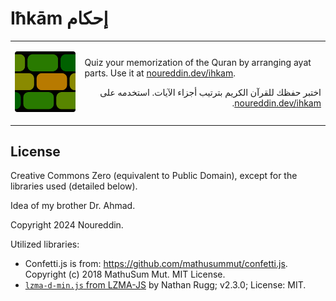 # Iħkām إحكام

<div align="center">
<table> <tr><td>

![Ihkam Logo](./res/favicon-192.png)

</td><td>
<div align="left">

Quiz your memorization of the Quran by arranging ayat parts.
Use it at [noureddin.dev/ihkam](https://www.noureddin.dev/ihkam/).

</div>
<div align="right" dir="rtl">

اختبر حفظك للقرآن الكريم بترتيب أجزاء الآيات.
استخدمه على [noureddin.dev/ihkam](https://www.noureddin.dev/ihkam/).

</div>
</td></tr></table>
</div>


## License

Creative Commons Zero (equivalent to Public Domain), except for the libraries used (detailed below).

Idea of my brother Dr.&nbsp;Ahmad.

Copyright 2024 Noureddin.

Utilized libraries:

- Confetti.js is from: <https://github.com/mathusummut/confetti.js>. Copyright (c) 2018 MathuSum Mut. MIT License.
- [`lzma-d-min.js` from LZMA-JS](https://github.com/LZMA-JS/LZMA-JS/blob/master/src/lzma-d-min.js) by Nathan Rugg; v2.3.0; License: MIT.

